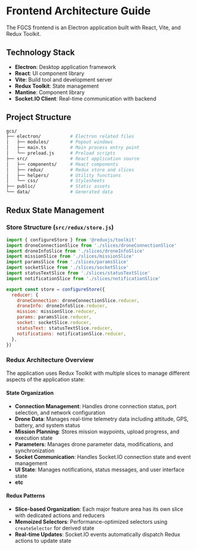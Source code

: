 # Frontend Architecture Guide

The FGCS frontend is an Electron application built with React, Vite, and Redux Toolkit.

## Technology Stack

- **Electron**: Desktop application framework
- **React**: UI component library
- **Vite**: Build tool and development server
- **Redux Toolkit**: State management
- **Mantine**: Component library
- **Socket.IO Client**: Real-time communication with backend

## Project Structure

``` bash
gcs/
├── electron/           # Electron related files
│   ├── modules/        # Popout windows
│   ├── main.ts         # Main process entry point
│   └── preload.js      # Preload scripts
├── src/                # React application source
│   ├── components/     # React components
│   ├── redux/          # Redux store and slices
│   ├── helpers/        # Utility functions
│   └── css/            # Stylesheets
├── public/             # Static assets
└── data/               # Generated data
```

## Redux State Management

### Store Structure (`src/redux/store.js`)

```javascript
import { configureStore } from '@reduxjs/toolkit'
import droneConnectionSlice from './slices/droneConnectionSlice'
import droneInfoSlice from './slices/droneInfoSlice'
import missionSlice from './slices/missionSlice'
import paramsSlice from './slices/paramsSlice'
import socketSlice from './slices/socketSlice'
import statusTextSlice from './slices/statusTextSlice'
import notificationSlice from './slices/notificationSlice'

export const store = configureStore({
  reducer: {
    droneConnection: droneConnectionSlice.reducer,
    droneInfo: droneInfoSlice.reducer,
    mission: missionSlice.reducer,
    params: paramsSlice.reducer,
    socket: socketSlice.reducer,
    statusText: statusTextSlice.reducer,
    notifications: notificationSlice.reducer,
  },
})
```

### Redux Architecture Overview

The application uses Redux Toolkit with multiple slices to manage different aspects of the application state:

#### State Organization

- **Connection Management**: Handles drone connection status, port selection, and network configuration
- **Drone Data**: Manages real-time telemetry data including attitude, GPS, battery, and system status
- **Mission Planning**: Stores mission waypoints, upload progress, and execution state
- **Parameters**: Manages drone parameter data, modifications, and synchronization
- **Socket Communication**: Handles Socket.IO connection state and event management
- **UI State**: Manages notifications, status messages, and user interface state
- **etc**

#### Redux Patterns

- **Slice-based Organization**: Each major feature area has its own slice with dedicated actions and reducers
- **Memoized Selectors**: Performance-optimized selectors using `createSelector` for derived state
- **Real-time Updates**: Socket.IO events automatically dispatch Redux actions to update state
